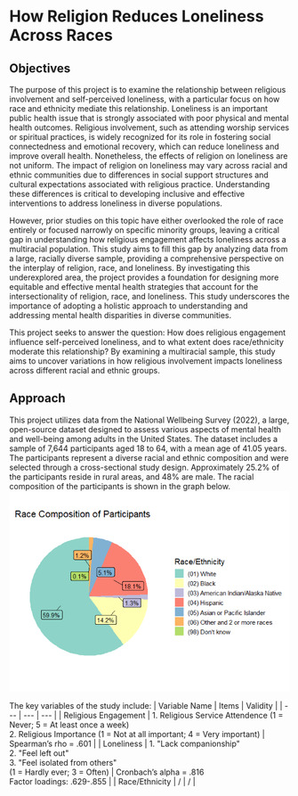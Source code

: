 # How Religion Reduces Loneliness Across Races

## Objectives
  The purpose of this project is to examine the relationship between religious involvement and self-perceived loneliness, with a particular focus on how race and ethnicity mediate this relationship. Loneliness is an important public health issue that is strongly associated with poor physical and mental health outcomes. Religious involvement, such as attending worship services or spiritual practices, is widely recognized for its role in fostering social connectedness and emotional recovery, which can reduce loneliness and improve overall health. Nonetheless, the effects of religion on loneliness are not uniform. The impact of religion on loneliness may vary across racial and ethnic communities due to differences in social support structures and cultural expectations associated with religious practice. Understanding these differences is critical to developing inclusive and effective interventions to address loneliness in diverse populations.

  However, prior studies on this topic have either overlooked the role of race entirely or focused narrowly on specific minority groups, leaving a critical gap in understanding how religious engagement affects loneliness across a multiracial population. This study aims to fill this gap by analyzing data from a large, racially diverse sample, providing a comprehensive perspective on the interplay of religion, race, and loneliness. By investigating this underexplored area, the project provides a foundation for designing more equitable and effective mental health strategies that account for the intersectionality of religion, race, and loneliness. This study underscores the importance of adopting a holistic approach to understanding and addressing mental health disparities in diverse communities.
  
  This project seeks to answer the question: How does religious engagement influence self-perceived loneliness, and to what extent does race/ethnicity moderate this relationship? By examining a multiracial sample, this study aims to uncover variations in how religious involvement impacts loneliness across different racial and ethnic groups.

## Approach
  This project utilizes data from the National Wellbeing Survey (2022), a large, open-source dataset designed to assess various aspects of mental health and well-being among adults in the United States. The dataset includes a sample of 7,644 participants aged 18 to 64, with a mean age of 41.05 years. The participants represent a diverse racial and ethnic composition and were selected through a cross-sectional study design. Approximately 25.2% of the participants reside in rural areas, and 48% are male. The racial composition of the participants is shown in the graph below.
![Pie chart of participants' racial composition](MyProject_files/figure-gfm/unnamed-chunk-2-1.png)
  
  The key variables of the study include:
| Variable Name | Items | Validity |
| --- | --- | --- |
| Religious Engagement | 1. Religious Service Attendence (1 = Never; 5 = At least once a week) <br> 2. Religious Importance (1 = Not at all important; 4 = Very important) | Spearman’s rho = .601 |
| Loneliness | 1. "Lack companionship" <br> 2. "Feel left out" <br> 3. "Feel isolated from others" <br> (1 = Hardly ever; 3 = Often) | Cronbach’s alpha = .816 <br> Factor loadings: .629-.855 |
| Race/Ethnicity | / | / |
